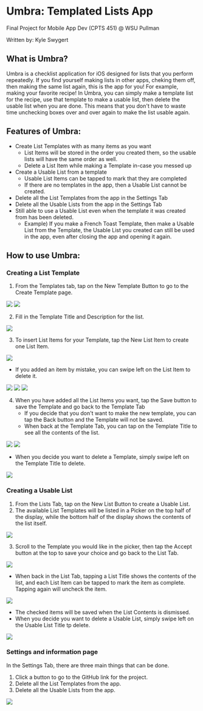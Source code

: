 # Umbra: Templated Lists App

Final Project for Mobile App Dev (CPTS 451) @ WSU Pullman

Written by: Kyle Swygert

## What is Umbra?

Umbra is a checklist application for iOS designed for lists that you perform repeatedly. 
If you find yourself making lists in other apps, cheking them off, then making the same list again, this is the app for you!
For example, making your favorite recipe! In Umbra, you can simply make a template list for the recipe, use that template to make a usable list, then delete the usable list when you are done. This means that you don't have to waste time unchecking boxes over and over again to make the list usable again. 

## Features of Umbra:

- Create List Templates with as many items as you want
  - List Items will be stored in the order you created them, so the usable lists will have the same order as well. 
  - Delete a List Item while making a Template in-case you messed up
- Create a Usable List from a template
  - Usable List Items can be tapped to mark that they are completed
  - If there are no templates in the app, then a Usable List cannot be created. 
- Delete all the List Templates from the app in the Settings Tab
- Delete all the Usable Lists from the app in the Settings Tab
- Still able to use a Usable List even when the template it was created from has been deleted. 
  - Example) If you make a French Toast Template, then make a Usable List from the Template, the Usable List you created can still be used in the app, even after closing the app and opening it again. 

## How to use Umbra:


### Creating a List Template
1. From the Templates tab, tap on the New Template Button to go to the Create Template page.

![](screenshots/template-lists.png)
![](screenshots/create-template-empty.png)

2. Fill in the Template Title and Description for the list.

![](screenshots/create-template-w-title-and-desc.png)

3. To insert List Items for your Template, tap the New List Item to create one List Item.
 
![](screenshots/create-template1.png)

   - If you added an item by mistake, you can swipe left on the List Item to delete it.

![](screenshots/create-template6.png)
![](screenshots/create-template-delete-item.png)
![](screenshots/create-template7.png)

4. When you have added all the List Items you want, tap the Save button to save the Template and go back to the Template Tab
   - If you decide that you don't want to make the new template, you can tap the Back button and the Template will not be saved. 
   - When back at the Template Tab, you can tap on the Template Title to see all the contents of the list.

![](screenshots/usable-lists2.png)
![](screenshots/view-template.png)

   - When you decide you want to delete a Template, simply swipe left on the Template Title to delete. 

![](screenshots/delete-template.png)

### Creating a Usable List
1. From the Lists Tab, tap on the New List Button to create a Usable List. 
2. The available List Templates will be listed in a Picker on the top half of the display, while the bottom half of the display shows the contents of the list itself. 

![](screenshots/create-usable-list.png)

3. Scroll to the Template you would like in the picker, then tap the Accept button at the top to save your choice and go back to the List Tab.

![](screenshots/usable-list-tapped.png)

   - When back in the List Tab, tapping a List Title shows the contents of the list, and each List Item can be tapped to mark the item as complete. Tapping again will uncheck the item. 

![](screenshots/view-usable-list2.png)

   - The checked items will be saved when the List Contents is dismissed. 
   - When you decide you want to delete a Usable List, simply swipe left on the Usable List Title tp delete. 

![](screenshots/delete-usable-list.png)


### Settings and information page
In the Settings Tab, there are three main things that can be done. 
1. Click a button to go to the GitHub link for the project. 
2. Delete all the List Templates from the app. 
3. Delete all the Usable Lists from the app. 

![](screenshots/settings-tab.png)